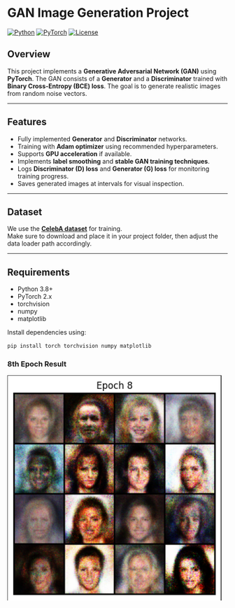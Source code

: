 # GAN Image Generation Project

[![Python](https://img.shields.io/badge/Python-3.8%2B-blue)](https://www.python.org/)
[![PyTorch](https://img.shields.io/badge/PyTorch-2.x-orange)](https://pytorch.org/)
[![License](https://img.shields.io/badge/License-MIT-green)](LICENSE)

## Overview
This project implements a **Generative Adversarial Network (GAN)** using **PyTorch**. The GAN consists of a **Generator** and a **Discriminator** trained with **Binary Cross-Entropy (BCE) loss**. The goal is to generate realistic images from random noise vectors.

---

## Features
- Fully implemented **Generator** and **Discriminator** networks.
- Training with **Adam optimizer** using recommended hyperparameters.
- Supports **GPU acceleration** if available.
- Implements **label smoothing** and **stable GAN training techniques**.
- Logs **Discriminator (D) loss** and **Generator (G) loss** for monitoring training progress.
- Saves generated images at intervals for visual inspection.

---

## Dataset
We use the **[CelebA dataset](https://www.kaggle.com/datasets/bazeerr/celeba)** for training.  
Make sure to download and place it in your project folder, then adjust the data loader path accordingly.

---

## Requirements
- Python 3.8+
- PyTorch 2.x
- torchvision
- numpy
- matplotlib

Install dependencies using:

```bash
pip install torch torchvision numpy matplotlib
```

### 8th Epoch Result
![Result at 8th Epoch](/train.png)